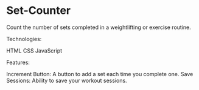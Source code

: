 # Set-Counter
Count the number of sets completed in a weightlifting or exercise routine.


Technologies:

HTML
CSS
JavaScript


Features:

Increment Button: A button to add a set each time you complete one.
Save Sessions: Ability to save your workout sessions.
